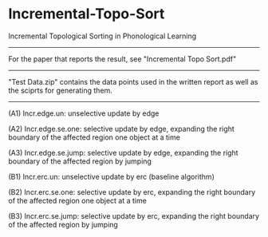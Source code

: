 # Incremental-Topo-Sort
Incremental Topological Sorting in Phonological Learning

---
For the paper that reports the result, see "Incremental Topo Sort.pdf"

---
"Test Data.zip" contains the data points used in the written report as well as the sciprts for generating them.

---
(A1) Incr.edge.un: unselective update by edge

(A2) Incr.edge.se.one: selective update by edge, expanding the right boundary of the affected region one object at a time

(A3) Incr.edge.se.jump: selective update by edge, expanding the right boundary of the affected region by jumping

(B1) Incr.erc.un: unselective update by erc (baseline algorithm)

(B2) Incr.erc.se.one: selective update by erc, expanding the right boundary of the affected region one object at a time

(B3) Incr.erc.se.jump: selective update by erc, expanding the right boundary of the affected region by jumping

